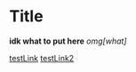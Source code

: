 # Title
__idk what to put here__
*omg[what]*

[testLink](https://somethingfunny.com)
[testLink2](somethingfunny.html)

